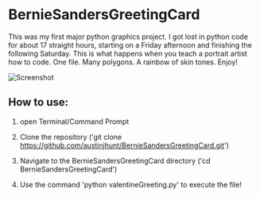 # BernieSandersGreetingCard
This was my first major python graphics project. I got lost in python code for about 17 straight hours, starting on a Friday afternoon and finishing the following Saturday. This is what happens when you teach a portrait artist how to code. One file. Many polygons. A rainbow of skin tones.  Enjoy! 

![Screenshot](https://github.com/austinjhunt/BernieSandersGreetingCard/blob/master/screenshot.png)

## How to use:

1) open Terminal/Command Prompt

2) Clone the repository ('git clone https://github.com/austinjhunt/BernieSandersGreetingCard.git')

3) Navigate to the BernieSandersGreetingCard directory ('cd BernieSandersGreetingCard')

4) Use the command 'python valentineGreeting.py' to execute the file!

